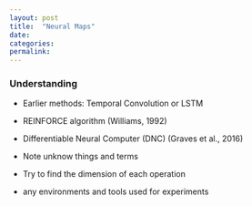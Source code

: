 ```yaml
---
layout: post
title:  "Neural Maps"
date:   
categories: 
permalink: 
---
```


### Understanding

- Earlier methods: Temporal Convolution or LSTM
- REINFORCE algorithm (Williams, 1992)
- Differentiable Neural Computer (DNC) (Graves et al., 2016)

- Note unknow things and terms
- Try to find the dimension of each operation

- any environments and tools used for experiments 


